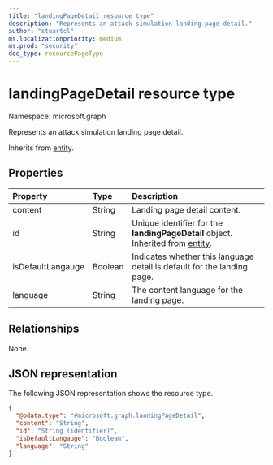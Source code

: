 ```yaml
---
title: "landingPageDetail resource type"
description: "Represents an attack simulation landing page detail."
author: "stuartcl"
ms.localizationpriority: medium
ms.prod: "security"
doc_type: resourcePageType
---
```


# landingPageDetail resource type

Namespace: microsoft.graph

Represents an attack simulation landing page detail.

Inherits from [entity](../resources/entity.md).

## Properties

|Property|Type|Description|
|:---|:---|:---|
|content|String|Landing page detail content.|
|id|String|Unique identifier for the **landingPageDetail** object. Inherited from [entity](../resources/entity.md).|
|isDefaultLangauge|Boolean|Indicates whether this language detail is default for the landing page.|
|language|String|The content language for the landing page.|

## Relationships

None.

## JSON representation

The following JSON representation shows the resource type.
<!-- {
  "blockType": "resource",
  "keyProperty": "id",
  "@odata.type": "microsoft.graph.landingPageDetail",
  "baseType": "microsoft.graph.entity",
  "openType": false
}
-->
``` json
{
  "@odata.type": "#microsoft.graph.landingPageDetail",
  "content": "String",
  "id": "String (identifier)",
  "isDefaultLangauge": "Boolean",
  "language": "String"
}
```
